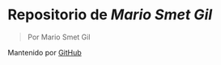  # Repositorio de _Mario Smet Gil_
> Por Mario Smet Gil

 Mantenido por [GitHub](https://pages.github.com/)
